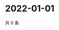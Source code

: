 # 2022-01-01

共 0 条

<!-- BEGIN WEIBO -->
<!-- 最后更新时间 Sat Jan 01 2022 11:11:37 GMT+0800 (China Standard Time) -->

<!-- END WEIBO -->
